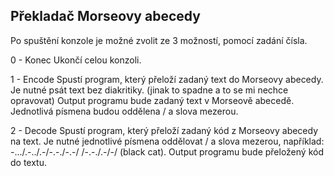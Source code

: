 Překladač Morseovy abecedy
-----------------------------------

Po spuštění konzole je možné zvolit ze 3 možností, pomocí zadání čísla.

0 - Konec
  Ukončí celou konzoli.

1 - Encode
  Spustí program, který přeloží zadaný text do Morseovy abecedy. Je nutné psát text bez diakritiky. (jinak to spadne a to se mi nechce opravovat)
  Output programu bude zadaný text v Morseově abecedě. Jednotlivá písmena budou oddělena / a slova mezerou.

2 - Decode
  Spustí program, který přeloží zadaný kód z Morseovy abecedy na text. 
  Je nutné jednotlivé písmena oddělovat / a slova mezerou, například: -.../.-../.-/-.-./-.-/ /-.-./.-/-/ (black cat).
  Output programu bude přeložený kód do textu.
